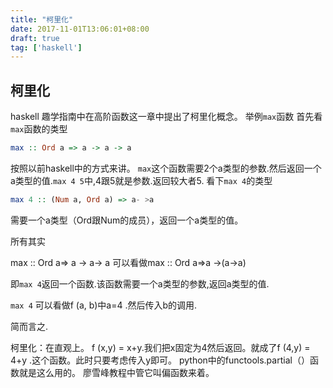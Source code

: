 ```yaml
---
title: "柯里化"
date: 2017-11-01T13:06:01+08:00
draft: true
tag: ['haskell']
---
```

## 柯里化
haskell 趣学指南中在高阶函数这一章中提出了柯里化概念。
举例`max`函数
首先看`max`函数的类型
```haskell
max :: Ord a => a -> a -> a
```
按照以前haskell中的方式来讲。
`max`这个函数需要2个a类型的参数.然后返回一个a类型的值.`max 4 5`中,4跟5就是参数.返回较大者5.
看下`max 4`的类型
```haskell
max 4 :: (Num a, Ord a) => a- >a
```
需要一个a类型（Ord跟Num的成员），返回一个a类型的值。

所有其实

max :: Ord a=> a -> a-> a 可以看做max :: Ord a=>a ->(a->a)

即`max 4`返回一个函数.该函数需要一个a类型的参数,返回a类型的值.

`max 4` 可以看做f (a, b)中a=4 .然后传入b的调用.

简而言之.

柯里化：在直观上。 f (x,y) = x+y.我们把x固定为4然后返回。就成了f (4,y) = 4+y .这个函数。此时只要考虑传入y即可。
python中的functools.partial（）函数就是这么用的。 廖雪峰教程中管它叫偏函数来着。
